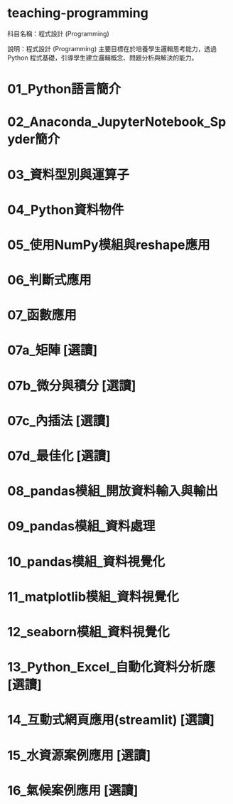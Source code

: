 # teaching-programming

科目名稱：程式設計 (Programming)

說明：程式設計 (Programming) 主要目標在於培養學生邏輯思考能力，透過 Python 程式基礎，引導學生建立邏輯概念、問題分析與解決的能力。

# 01_Python語言簡介

# 02_Anaconda_JupyterNotebook_Spyder簡介

# 03_資料型別與運算子

# 04_Python資料物件

# 05_使用NumPy模組與reshape應用

# 06_判斷式應用

# 07_函數應用

# 07a_矩陣 [選讀]

# 07b_微分與積分 [選讀]

# 07c_內插法 [選讀]

# 07d_最佳化 [選讀]

# 08_pandas模組_開放資料輸入與輸出

# 09_pandas模組_資料處理

# 10_pandas模組_資料視覺化

# 11_matplotlib模組_資料視覺化

# 12_seaborn模組_資料視覺化

# 13_Python_Excel_自動化資料分析應 [選讀]

# 14_互動式網頁應用(streamlit) [選讀]

# 15_水資源案例應用 [選讀]

# 16_氣候案例應用 [選讀]

